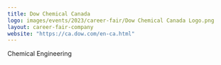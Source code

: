 ```yaml
---
title: Dow Chemical Canada
logo: images/events/2023/career-fair/Dow Chemical Canada Logo.png
layout: career-fair-company
website: "https://ca.dow.com/en-ca.html"
---
```


Chemical Engineering
